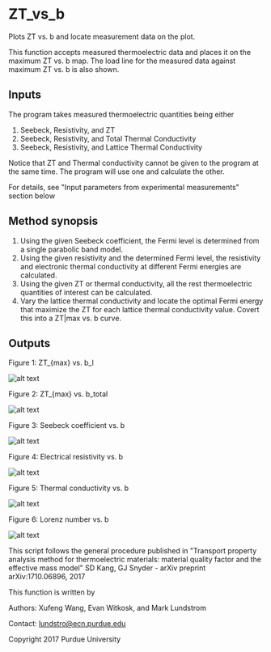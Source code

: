 # ZT_vs_b

Plots ZT vs. b and locate measurement data on the plot.

This function accepts measured thermoelectric data and places it on the maximum ZT vs. b map. The load line for the measured data against maximum ZT vs. b is also shown. 

## Inputs

The program takes measured thermoelectric quantities being either
1. Seebeck, Resistivity, and ZT
2. Seebeck, Resistivity, and Total Thermal Conductivity
3. Seebeck, Resistivity, and Lattice Thermal Conductivity
   
Notice that ZT and Thermal conductivity cannot be given to the program at the same time. 
The program will use one and calculate the other.

For details, see "Input parameters from experimental measurements" section below

## Method synopsis

1. Using the given Seebeck coefficient, the Fermi level is determined from a single parabolic
   band model. 
2. Using the given resistivity and the determined Fermi level, the resistivity and electronic 
   thermal conductivity at different Fermi energies are calculated.
3. Using the given ZT or thermal conductivity, all the rest thermoelectric quantities of interest
   can be calculated.
4. Vary the lattice thermal conductivity and locate the optimal Fermi energy that maximize the ZT
   for each lattice thermal conductivity value. Covert this into a ZT|max vs. b curve.

## Outputs

Figure 1: ZT_{max} vs. b_l

![alt text](https://image.ibb.co/hQHr4b/fig1.png)

Figure 2: ZT_{max} vs. b_total

![alt text](https://image.ibb.co/fNjM4b/fig2.png)

Figure 3: Seebeck coefficient vs. b

![alt text](https://image.ibb.co/k6Tg4b/fig3.png)

Figure 4: Electrical resistivity vs. b

![alt text](https://image.ibb.co/d91OHw/fig4.png)

Figure 5: Thermal conductivity vs. b

![alt text](https://image.ibb.co/bx5iHw/fig5.png)

Figure 6: Lorenz number vs. b

![alt text](https://image.ibb.co/f3DEPb/fig6.png)

This script follows the general procedure published in
"Transport property analysis method for thermoelectric materials: material quality factor and the effective mass model"
SD Kang, GJ Snyder - arXiv preprint arXiv:1710.06896, 2017

This function is written by

Authors: Xufeng Wang, Evan Witkosk, and Mark Lundstrom

Contact: lundstro@ecn.purdue.edu

Copyright 2017 Purdue University

